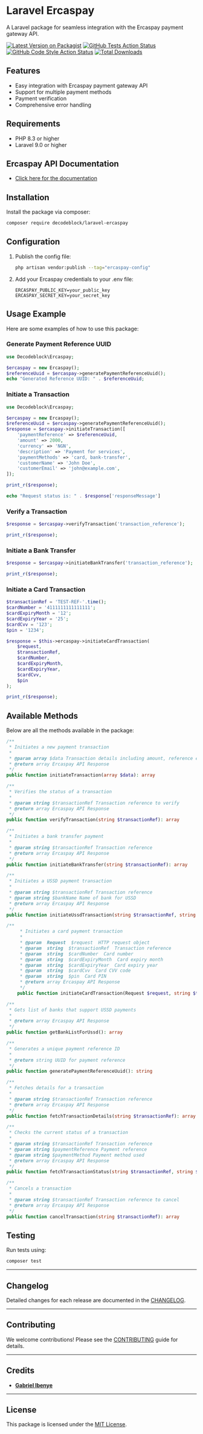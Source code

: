# Laravel Ercaspay

A Laravel package for seamless integration with the Ercaspay payment gateway API.

[![Latest Version on Packagist](https://img.shields.io/packagist/v/decodeblock/laravel-ercaspay.svg?style=flat-square)](https://packagist.org/packages/decodeblock/laravel-ercaspay)
[![GitHub Tests Action Status](https://img.shields.io/github/actions/workflow/status/decodeblock/laravel-ercaspay/run-tests.yml?branch=main&label=tests&style=flat-square)](https://github.com/decodeblock/laravel-ercaspay/actions?query=workflow%3Arun-tests+branch%3Amain)
[![GitHub Code Style Action Status](https://img.shields.io/github/actions/workflow/status/decodeblock/laravel-ercaspay/fix-php-code-style-issues.yml?branch=main&label=code%20style&style=flat-square)](https://github.com/decodeblock/laravel-ercaspay/actions?query=workflow%3A"Fix+PHP+code+style+issues"+branch%3Amain)
[![Total Downloads](https://img.shields.io/packagist/dt/decodeblock/laravel-ercaspay.svg?style=flat-square)](https://packagist.org/packages/decodeblock/laravel-ercaspay)

## Features

-   Easy integration with Ercaspay payment gateway API
-   Support for multiple payment methods
-   Payment verification
-   Comprehensive error handling

## Requirements

-   PHP 8.3 or higher
-   Laravel 9.0 or higher

## Ercaspay API Documentation

- [Click here for the documentation](https://docs.ercaspay.com/#2f601f17-0bde-44ba-971a-f8458cadb213)

## Installation

Install the package via composer:

```bash
composer require decodeblock/laravel-ercaspay
```

## Configuration

1. Publish the config file:

    ```bash
    php artisan vendor:publish --tag="ercaspay-config"
    ```

2. Add your Ercaspay credentials to your .env file:

    ```
    ERCASPAY_PUBLIC_KEY=your_public_key
    ERCASPAY_SECRET_KEY=your_secret_key
    ```

## Usage Example

Here are some examples of how to use this package:

### Generate Payment Reference UUID

```php
use Decodeblock\Ercaspay;

$ercaspay = new Ercaspay();
$referenceUuid = $ercaspay->generatePaymentReferenceUuid();
echo "Generated Reference UUID: " . $referenceUuid;
```

### Initiate a Transaction

```php
use Decodeblock\Ercaspay;

$ercaspay = new Ercaspay();
$referenceUuid = $ercaspay->generatePaymentReferenceUuid();
$response = $ercaspay->initiateTransaction([
    'paymentReference' => $referenceUuid,
    'amount' => 2000,
    'currency' => 'NGN',
    'description' => 'Payment for services',
    'paymentMethods' => 'card, bank-transfer',
    'customerName' => 'John Doe',
    'customerEmail' => 'john@example.com',
]);

print_r($response);

echo "Request status is: " . $response['responseMessage']

```

### Verify a Transaction

```php
$response = $ercaspay->verifyTransaction('transaction_reference');

print_r($response);
```

### Initiate a Bank Transfer

```php
$response = $ercaspay->initiateBankTransfer('transaction_reference');

print_r($response);
```

### Initiate a Card Transaction

```php
$transactionRef = 'TEST-REF-'.time();
$cardNumber = '4111111111111111';
$cardExpiryMonth = '12';
$cardExpiryYear = '25';
$cardCvv = '123';
$pin = '1234';

$response = $this->ercaspay->initiateCardTransaction(
    $request,
    $transactionRef,
    $cardNumber,
    $cardExpiryMonth,
    $cardExpiryYear,
    $cardCvv,
    $pin
);

print_r($response);
```

## Available Methods

Below are all the methods available in the package:

```php
/**
 * Initiates a new payment transaction
 *
 * @param array $data Transaction details including amount, reference etc
 * @return array Ercaspay API Response
 */
public function initiateTransaction(array $data): array
```

```php
/**
 * Verifies the status of a transaction
 *
 * @param string $transactionRef Transaction reference to verify
 * @return array Ercaspay API Response
 */
public function verifyTransaction(string $transactionRef): array
```

```php
/**
 * Initiates a bank transfer payment
 *
 * @param string $transactionRef Transaction reference
 * @return array Ercaspay API Response
 */
public function initiateBankTransfer(string $transactionRef): array
```

```php
/**
 * Initiates a USSD payment transaction
 *
 * @param string $transactionRef Transaction reference
 * @param string $bankName Name of bank for USSD
 * @return array Ercaspay API Response
 */
public function initiateUssdTransaction(string $transactionRef, string $bankName): array
```

```php
/**
     * Initiates a card payment transaction
     *
     * @param  Request  $request  HTTP request object
     * @param  string  $transactionRef  Transaction reference
     * @param  string  $cardNumber  Card number
     * @param  string  $cardExpiryMonth  Card expiry month
     * @param  string  $cardExpiryYear  Card expiry year
     * @param  string  $cardCvv  Card CVV code
     * @param  string  $pin  Card PIN
     * @return array Ercaspay API Response
     */
    public function initiateCardTransaction(Request $request, string $transactionRef, string $cardNumber, string $cardExpiryMonth, string $cardExpiryYear, string $cardCvv, string $pin): array
```

```php
/**
 * Gets list of banks that support USSD payments
 *
 * @return array Ercaspay API Response
 */
public function getBankListForUssd(): array
```

```php
/**
 * Generates a unique payment reference ID
 *
 * @return string UUID for payment reference
 */
public function generatePaymentReferenceUuid(): string
```

```php
/**
 * Fetches details for a transaction
 *
 * @param string $transactionRef Transaction reference
 * @return array Ercaspay API Response
 */
public function fetchTransactionDetails(string $transactionRef): array
```

```php
/**
 * Checks the current status of a transaction
 *
 * @param string $transactionRef Transaction reference
 * @param string $paymentReference Payment reference
 * @param string $paymentMethod Payment method used
 * @return array Ercaspay API Response
 */
public function fetchTransactionStatus(string $transactionRef, string $paymentReference, string $paymentMethod): array
```

```php
/**
 * Cancels a transaction
 *
 * @param string $transactionRef Transaction reference to cancel
 * @return array Ercaspay API Response
 */
public function cancelTransaction(string $transactionRef): array
```

## Testing

Run tests using:

```bash
composer test
```

---

## Changelog

Detailed changes for each release are documented in the [CHANGELOG](CHANGELOG.md).

---

## Contributing

We welcome contributions! Please see the [CONTRIBUTING](CONTRIBUTING.md) guide for details.

---

## Credits

-   **[Gabriel Ibenye](https://github.com/gabbyti)**

---

## License

This package is licensed under the [MIT License](LICENSE.md).
